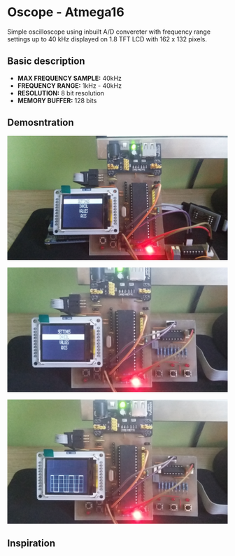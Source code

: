 <h1>Oscope - Atmega16</h1>
  <p>Simple oscilloscope using inbuilt A/D convereter with frequency range settings up to 40 kHz displayed on 1.8 TFT LCD with 162 x 132 pixels.</p>
<h2>Basic description</h2>
<p>
  <ul>
    <li><b>MAX FREQUENCY SAMPLE:</b>&nbsp;40kHz</li>
    <li><b>FREQUENCY RANGE:</b>&nbsp;1kHz - 40kHz</li>    
    <li><b>RESOLUTION:</b>&nbsp;8 bit resolution</li>
    <li><b>MEMORY BUFFER:</b>&nbsp;128 bits</li>
  </ul>
<h2>Demosntration</h2>
  <p><img src="img/oscope-1.jpg" /></p>
  <p><img src="img/oscope-2.jpg" /></p>
  <p><img src="img/oscope-3.jpg" /></p>
<h2>Inspiration</h2>  
</p>
